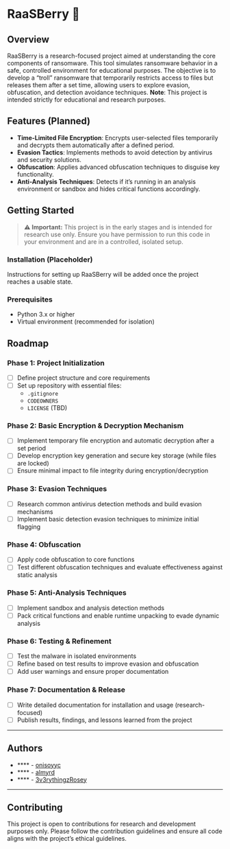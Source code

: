 # RaaSBerry 🍓

## Overview
RaaSBerry is a research-focused project aimed at understanding the core components of ransomware. This tool simulates ransomware behavior in a safe, controlled environment for educational purposes. The objective is to develop a “troll” ransomware that temporarily restricts access to files but releases them after a set time, allowing users to explore evasion, obfuscation, and detection avoidance techniques. **Note**: This project is intended strictly for educational and research purposes.

## Features (Planned)
- **Time-Limited File Encryption**: Encrypts user-selected files temporarily and decrypts them automatically after a defined period.
- **Evasion Tactics**: Implements methods to avoid detection by antivirus and security solutions.
- **Obfuscation**: Applies advanced obfuscation techniques to disguise key functionality.
- **Anti-Analysis Techniques**: Detects if it’s running in an analysis environment or sandbox and hides critical functions accordingly.

## Getting Started

> **⚠ Important:** This project is in the early stages and is intended for research use only. Ensure you have permission to run this code in your environment and are in a controlled, isolated setup.

### Installation (Placeholder)
Instructions for setting up RaaSBerry will be added once the project reaches a usable state.

### Prerequisites
- Python 3.x or higher
- Virtual environment (recommended for isolation)

## Roadmap

### Phase 1: Project Initialization
- [ ] Define project structure and core requirements
- [ ] Set up repository with essential files:
  - `.gitignore`
  - `CODEOWNERS`
  - `LICENSE` (TBD)

### Phase 2: Basic Encryption & Decryption Mechanism
- [ ] Implement temporary file encryption and automatic decryption after a set period
- [ ] Develop encryption key generation and secure key storage (while files are locked)
- [ ] Ensure minimal impact to file integrity during encryption/decryption

### Phase 3: Evasion Techniques
- [ ] Research common antivirus detection methods and build evasion mechanisms
- [ ] Implement basic detection evasion techniques to minimize initial flagging

### Phase 4: Obfuscation
- [ ] Apply code obfuscation to core functions
- [ ] Test different obfuscation techniques and evaluate effectiveness against static analysis

### Phase 5: Anti-Analysis Techniques
- [ ] Implement sandbox and analysis detection methods
- [ ] Pack critical functions and enable runtime unpacking to evade dynamic analysis

### Phase 6: Testing & Refinement
- [ ] Test the malware in isolated environments
- [ ] Refine based on test results to improve evasion and obfuscation
- [ ] Add user warnings and ensure proper documentation

### Phase 7: Documentation & Release
- [ ] Write detailed documentation for installation and usage (research-focused)
- [ ] Publish results, findings, and lessons learned from the project

---

## Authors

- **** - [onisoyyc](https://github.com/onisoyyc)
- **** - [almyrd](https://github.com/almyrd)
- **** - [3v3rythingzRosey](https://github.com/3v3rythingzRosey)

---
## Contributing
This project is open to contributions for research and development purposes only. Please follow the contribution guidelines and ensure all code aligns with the project’s ethical guidelines.
